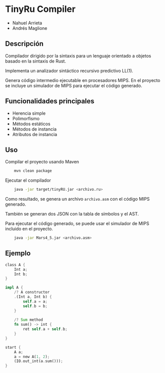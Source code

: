 # TinyRu Compiler

- Nahuel Arrieta
- Andrés Maglione

## Descripción

Compilador dirigido por la sintaxis para un lenguaje orientado a objetos basado en la sintaxis de Rust.

Implementa un analizador sintáctico recursivo predictivo LL(1).

Genera código intermedio ejecutable en procesadores MIPS. En el proyecto se incluye un simulador de MIPS para ejecutar
el código generado.

## Funcionalidades principales

- Herencia simple
- Polimorfismo
- Métodos estáticos
- Métodos de instancia
- Atributos de instancia

## Uso

Compilar el proyecto usando Maven

```bash
    mvn clean package
```

Ejecutar el compilador

```bash
    java -jar target/tinyRU.jar <archivo.ru>
```

Como resultado, se genera un archivo `archivo.asm` con el código MIPS generado.

También se generan dos JSON con la tabla de símbolos y el AST.

Para ejecutar el código generado, se puede usar el simulador de MIPS incluido en el proyecto.

```bash
    java -jar Mars4_5.jar <archivo.asm>
```

## Ejemplo

```rust
class A {
    Int a;
    Int b;
}

impl A {
    /? A constructor 
    .(Int a, Int b) {
        self.a = a;
        self.b = b;
    }
    
    /? Sum method
    fn sum() -> int {
        ret self.a + self.b;
    }
}

start {
    A a;
    a = new A(1, 2);
    (IO.out_int(a.sum()));
}
```

